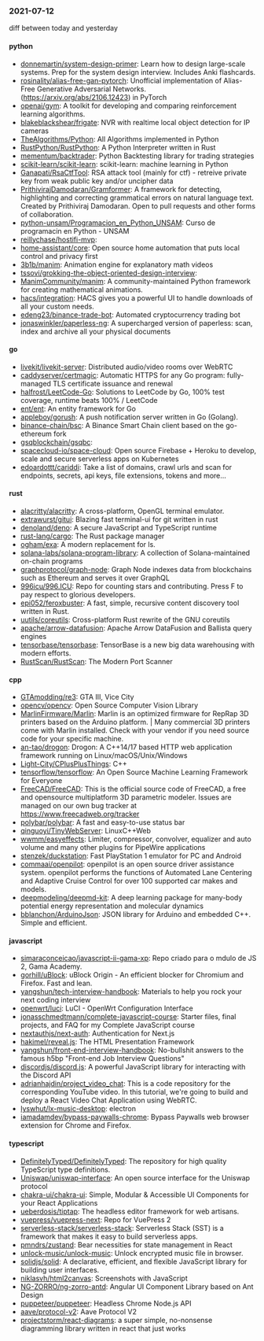 ### 2021-07-12
diff between today and yesterday

#### python
* [donnemartin/system-design-primer](https://github.com/donnemartin/system-design-primer): Learn how to design large-scale systems. Prep for the system design interview. Includes Anki flashcards.
* [rosinality/alias-free-gan-pytorch](https://github.com/rosinality/alias-free-gan-pytorch): Unofficial implementation of Alias-Free Generative Adversarial Networks. (https://arxiv.org/abs/2106.12423) in PyTorch
* [openai/gym](https://github.com/openai/gym): A toolkit for developing and comparing reinforcement learning algorithms.
* [blakeblackshear/frigate](https://github.com/blakeblackshear/frigate): NVR with realtime local object detection for IP cameras
* [TheAlgorithms/Python](https://github.com/TheAlgorithms/Python): All Algorithms implemented in Python
* [RustPython/RustPython](https://github.com/RustPython/RustPython): A Python Interpreter written in Rust
* [mementum/backtrader](https://github.com/mementum/backtrader): Python Backtesting library for trading strategies
* [scikit-learn/scikit-learn](https://github.com/scikit-learn/scikit-learn): scikit-learn: machine learning in Python
* [Ganapati/RsaCtfTool](https://github.com/Ganapati/RsaCtfTool): RSA attack tool (mainly for ctf) - retreive private key from weak public key and/or uncipher data
* [PrithivirajDamodaran/Gramformer](https://github.com/PrithivirajDamodaran/Gramformer): A framework for detecting, highlighting and correcting grammatical errors on natural language text. Created by Prithiviraj Damodaran. Open to pull requests and other forms of collaboration.
* [python-unsam/Programacion_en_Python_UNSAM](https://github.com/python-unsam/Programacion_en_Python_UNSAM): Curso de programacin en Python - UNSAM
* [reillychase/hostifi-mvp](https://github.com/reillychase/hostifi-mvp): 
* [home-assistant/core](https://github.com/home-assistant/core):  Open source home automation that puts local control and privacy first
* [3b1b/manim](https://github.com/3b1b/manim): Animation engine for explanatory math videos
* [tssovi/grokking-the-object-oriented-design-interview](https://github.com/tssovi/grokking-the-object-oriented-design-interview): 
* [ManimCommunity/manim](https://github.com/ManimCommunity/manim): A community-maintained Python framework for creating mathematical animations.
* [hacs/integration](https://github.com/hacs/integration): HACS gives you a powerful UI to handle downloads of all your custom needs.
* [edeng23/binance-trade-bot](https://github.com/edeng23/binance-trade-bot): Automated cryptocurrency trading bot
* [jonaswinkler/paperless-ng](https://github.com/jonaswinkler/paperless-ng): A supercharged version of paperless: scan, index and archive all your physical documents

#### go
* [livekit/livekit-server](https://github.com/livekit/livekit-server): Distributed audio/video rooms over WebRTC
* [caddyserver/certmagic](https://github.com/caddyserver/certmagic): Automatic HTTPS for any Go program: fully-managed TLS certificate issuance and renewal
* [halfrost/LeetCode-Go](https://github.com/halfrost/LeetCode-Go):  Solutions to LeetCode by Go, 100% test coverage, runtime beats 100% / LeetCode 
* [ent/ent](https://github.com/ent/ent): An entity framework for Go
* [appleboy/gorush](https://github.com/appleboy/gorush): A push notification server written in Go (Golang).
* [binance-chain/bsc](https://github.com/binance-chain/bsc): A Binance Smart Chain client based on the go-ethereum fork
* [gsqblockchain/gsqbc](https://github.com/gsqblockchain/gsqbc): 
* [spacecloud-io/space-cloud](https://github.com/spacecloud-io/space-cloud): Open source Firebase + Heroku to develop, scale and secure serverless apps on Kubernetes
* [edoardottt/cariddi](https://github.com/edoardottt/cariddi): Take a list of domains, crawl urls and scan for endpoints, secrets, api keys, file extensions, tokens and more...

#### rust
* [alacritty/alacritty](https://github.com/alacritty/alacritty): A cross-platform, OpenGL terminal emulator.
* [extrawurst/gitui](https://github.com/extrawurst/gitui): Blazing  fast terminal-ui for git written in rust 
* [denoland/deno](https://github.com/denoland/deno): A secure JavaScript and TypeScript runtime
* [rust-lang/cargo](https://github.com/rust-lang/cargo): The Rust package manager
* [ogham/exa](https://github.com/ogham/exa): A modern replacement for ls.
* [solana-labs/solana-program-library](https://github.com/solana-labs/solana-program-library): A collection of Solana-maintained on-chain programs
* [graphprotocol/graph-node](https://github.com/graphprotocol/graph-node): Graph Node indexes data from blockchains such as Ethereum and serves it over GraphQL
* [996icu/996.ICU](https://github.com/996icu/996.ICU): Repo for counting stars and contributing. Press F to pay respect to glorious developers.
* [epi052/feroxbuster](https://github.com/epi052/feroxbuster): A fast, simple, recursive content discovery tool written in Rust.
* [uutils/coreutils](https://github.com/uutils/coreutils): Cross-platform Rust rewrite of the GNU coreutils
* [apache/arrow-datafusion](https://github.com/apache/arrow-datafusion): Apache Arrow DataFusion and Ballista query engines
* [tensorbase/tensorbase](https://github.com/tensorbase/tensorbase): TensorBase is a new big data warehousing with modern efforts.
* [RustScan/RustScan](https://github.com/RustScan/RustScan):  The Modern Port Scanner 

#### cpp
* [GTAmodding/re3](https://github.com/GTAmodding/re3): GTA III, Vice City
* [opencv/opencv](https://github.com/opencv/opencv): Open Source Computer Vision Library
* [MarlinFirmware/Marlin](https://github.com/MarlinFirmware/Marlin): Marlin is an optimized firmware for RepRap 3D printers based on the Arduino platform. | Many commercial 3D printers come with Marlin installed. Check with your vendor if you need source code for your specific machine.
* [an-tao/drogon](https://github.com/an-tao/drogon): Drogon: A C++14/17 based HTTP web application framework running on Linux/macOS/Unix/Windows
* [Light-City/CPlusPlusThings](https://github.com/Light-City/CPlusPlusThings): C++
* [tensorflow/tensorflow](https://github.com/tensorflow/tensorflow): An Open Source Machine Learning Framework for Everyone
* [FreeCAD/FreeCAD](https://github.com/FreeCAD/FreeCAD): This is the official source code of FreeCAD, a free and opensource multiplatform 3D parametric modeler. Issues are managed on our own bug tracker at https://www.freecadweb.org/tracker
* [polybar/polybar](https://github.com/polybar/polybar): A fast and easy-to-use status bar
* [qinguoyi/TinyWebServer](https://github.com/qinguoyi/TinyWebServer):  LinuxC++Web
* [wwmm/easyeffects](https://github.com/wwmm/easyeffects): Limiter, compressor, convolver, equalizer and auto volume and many other plugins for PipeWire applications
* [stenzek/duckstation](https://github.com/stenzek/duckstation): Fast PlayStation 1 emulator for PC and Android
* [commaai/openpilot](https://github.com/commaai/openpilot): openpilot is an open source driver assistance system. openpilot performs the functions of Automated Lane Centering and Adaptive Cruise Control for over 100 supported car makes and models.
* [deepmodeling/deepmd-kit](https://github.com/deepmodeling/deepmd-kit): A deep learning package for many-body potential energy representation and molecular dynamics
* [bblanchon/ArduinoJson](https://github.com/bblanchon/ArduinoJson):  JSON library for Arduino and embedded C++. Simple and efficient.

#### javascript
* [simaraconceicao/javascript-ii-gama-xp](https://github.com/simaraconceicao/javascript-ii-gama-xp): Repo criado para o mdulo de JS 2, Gama Academy.
* [gorhill/uBlock](https://github.com/gorhill/uBlock): uBlock Origin - An efficient blocker for Chromium and Firefox. Fast and lean.
* [yangshun/tech-interview-handbook](https://github.com/yangshun/tech-interview-handbook):  Materials to help you rock your next coding interview
* [openwrt/luci](https://github.com/openwrt/luci): LuCI - OpenWrt Configuration Interface
* [jonasschmedtmann/complete-javascript-course](https://github.com/jonasschmedtmann/complete-javascript-course): Starter files, final projects, and FAQ for my Complete JavaScript course
* [nextauthjs/next-auth](https://github.com/nextauthjs/next-auth): Authentication for Next.js
* [hakimel/reveal.js](https://github.com/hakimel/reveal.js): The HTML Presentation Framework
* [yangshun/front-end-interview-handbook](https://github.com/yangshun/front-end-interview-handbook):  No-bullshit answers to the famous h5bp "Front-end Job Interview Questions"
* [discordjs/discord.js](https://github.com/discordjs/discord.js): A powerful JavaScript library for interacting with the Discord API
* [adrianhajdin/project_video_chat](https://github.com/adrianhajdin/project_video_chat): This is a code repository for the corresponding YouTube video. In this tutorial, we're going to build and deploy a React Video Chat Application using WebRTC.
* [lyswhut/lx-music-desktop](https://github.com/lyswhut/lx-music-desktop):  electron 
* [iamadamdev/bypass-paywalls-chrome](https://github.com/iamadamdev/bypass-paywalls-chrome): Bypass Paywalls web browser extension for Chrome and Firefox.

#### typescript
* [DefinitelyTyped/DefinitelyTyped](https://github.com/DefinitelyTyped/DefinitelyTyped): The repository for high quality TypeScript type definitions.
* [Uniswap/uniswap-interface](https://github.com/Uniswap/uniswap-interface):  An open source interface for the Uniswap protocol
* [chakra-ui/chakra-ui](https://github.com/chakra-ui/chakra-ui):  Simple, Modular & Accessible UI Components for your React Applications
* [ueberdosis/tiptap](https://github.com/ueberdosis/tiptap): The headless editor framework for web artisans.
* [vuepress/vuepress-next](https://github.com/vuepress/vuepress-next): Repo for VuePress 2
* [serverless-stack/serverless-stack](https://github.com/serverless-stack/serverless-stack):  Serverless Stack (SST) is a framework that makes it easy to build serverless apps.
* [pmndrs/zustand](https://github.com/pmndrs/zustand):  Bear necessities for state management in React
* [unlock-music/unlock-music](https://github.com/unlock-music/unlock-music): Unlock encrypted music file in browser. 
* [solidjs/solid](https://github.com/solidjs/solid): A declarative, efficient, and flexible JavaScript library for building user interfaces.
* [niklasvh/html2canvas](https://github.com/niklasvh/html2canvas): Screenshots with JavaScript
* [NG-ZORRO/ng-zorro-antd](https://github.com/NG-ZORRO/ng-zorro-antd): Angular UI Component Library based on Ant Design
* [puppeteer/puppeteer](https://github.com/puppeteer/puppeteer): Headless Chrome Node.js API
* [aave/protocol-v2](https://github.com/aave/protocol-v2): Aave Protocol V2
* [projectstorm/react-diagrams](https://github.com/projectstorm/react-diagrams): a super simple, no-nonsense diagramming library written in react that just works
